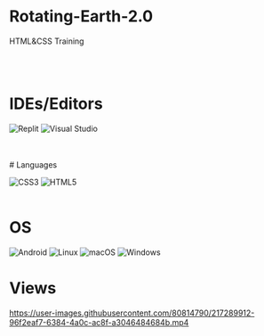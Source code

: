 # Rotating-Earth-2.0
HTML&amp;CSS Training

<br>
<br>

# IDEs/Editors

![Replit](https://img.shields.io/badge/Replit-DD1200?style=for-the-badge&logo=Replit&logoColor=white)
![Visual Studio](https://img.shields.io/badge/Visual%20Studio-5C2D91.svg?style=for-the-badge&logo=visual-studio&logoColor=white)
<!-- section IDES/Editors End!-->
<br>
<br>
# Languages

![CSS3](https://img.shields.io/badge/css3-%231572B6.svg?style=for-the-badge&logo=css3&logoColor=white)
![HTML5](https://img.shields.io/badge/html5-%23E34F26.svg?style=for-the-badge&logo=html5&logoColor=white)
<br>
<br>

# OS

![Android](https://img.shields.io/badge/Android-3DDC84?style=for-the-badge&logo=android&logoColor=white)
![Linux](https://img.shields.io/badge/Linux-FCC624?style=for-the-badge&logo=linux&logoColor=black)
![macOS](https://img.shields.io/badge/mac%20os-000000?style=for-the-badge&logo=macos&logoColor=F0F0F0)
![Windows](https://img.shields.io/badge/Windows-0078D6?style=for-the-badge&logo=windows&logoColor=white)


# Views

https://user-images.githubusercontent.com/80814790/217289912-96f2eaf7-6384-4a0c-ac8f-a3046484684b.mp4

